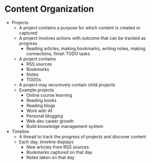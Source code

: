 # Content Organization

- Projects
  - A project contains a purpose for which content is created or captured
  - A project involves actions with outcome that can be tracked as progress
    - Reading articles, making bookmarks, writing notes, making connections, finish TODO tasks
  - A project contains
    - RSS sources
    - Bookmarks
    - Notes
    - TODOs
  - A project may recursively contain child projects
  - Example projects
    - Online course learning
    - Reading books
    - Reading blogs
    - Work with AI
    - Personal blogging
    - Web dev career growth
    - Build knowledge management system
- Timeline
  - A thread to track the progress of projects and discover content
  - Each day, timeline displays
    - New articles from RSS sources
    - Bookmarks captured on that day
    - Notes taken on that day
